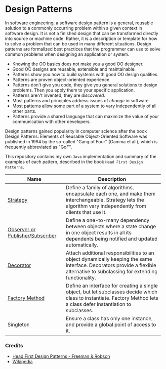 # Design Patterns

In software engineering, a software design pattern is a general, reusable solution to a commonly occurring problem within a given context in software design. It is not a finished design that can be transformed directly into source or machine code. Rather, it is a description or template for how to solve a problem that can be used in many different situations. Design patterns are formalized best practices that the programmer can use to solve common problems when designing an application or system.

* Knowing the OO basics does not make you a good OO designer.
* Good OO designs are reusable, extensible and maintainable.
* Patterns show you how to build systems with good OO design qualities.
* Patterns are proven object-oriented experience.
* Patterns don't give you code, they give you general solutions to design problems. Then you apply them to your specific application.
* Patterns aren't invented, they are _discovered_.
* Most patterns and principles address issues of _change_ in software.
* Most patterns allow some part of a system to vary independently of all other parts.
* Patterns provide a shared language that can maximize the value of your communication with other developers.

Design patterns gained popularity in computer science after the book Design Patterns: Elements of Reusable Object-Oriented Software was published in 1994 by the so-called "Gang of Four" (Gamma et al.), which is frequently abbreviated as "GoF".

This repository contains my own `Java` implementation and summary of the examples of each pattern, described in the book `Head First Design Patterns`.

| Name | Description |
|------|-------------|
|[Strategy](https://github.com/robertoshimizu/design_patterns_java/tree/main/duck%20-%20strategy)|Define a family of algorithms, encapsulate each one, and make them interchangeable. Strategy lets the algorithm vary independently from clients that use it. |
|[Observer or Publisher/Subscriber](https://github.com/robertoshimizu/design_patterns_java/tree/%232_Observer/weather%20-%20observer)|Define a one-to-many dependency between objects where a state change in one object results in all its dependents being notified and updated automatically. |
|[Decorator](https://github.com/robertoshimizu/design_patterns_java/tree/main/starbuzz%20-%20decorator/src/starbuzz)|Attach additional responsibilities to an object dynamically keeping the same interface. Decorators provide a flexible alternative to subclassing for extending functionality.|
|[Factory Method](https://github.com/robertoshimizu/design_patterns_java/tree/main/pizza%20-%20factory)|Define an interface for creating a single object, but let subclasses decide which class to instantiate. Factory Method lets a class defer instantiation to subclasses.|
|Singleton|Ensure a class has only one instance, and provide a global point of access to it.|


### Credits
- [Head First Design Patterns - Freeman & Robson](https://learning.oreilly.com/library/view/head-first-design/0596007124/)
- [Wikipedia](https://en.wikipedia.org/wiki/Design_Patterns)
